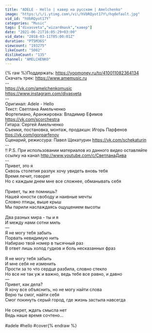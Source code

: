 ```yaml
---
title: "ADELE - Hello | кавер на русском | Amelchenko"
image: "https:\/\/i.ytimg.com\/vi\/hVbRQyot17Y\/hqdefault.jpg"
vid_id: "hVbRQyot17Y"
categories: "Music"
tags: ["divasveta","wizardmask","кавер"]
date: "2021-06-21T16:05:29+03:00"
vid_date: "2018-03-11T05:00:01Z"
duration: "PT5M36S"
viewcount: "193275"
likeCount: "5002"
dislikeCount: "135"
channel: "AMELCHENKO"
---
```

{% raw %}Поддержать: <a rel="nofollow" target="blank" href="https://yoomoney.ru/to/410011082364134">https://yoomoney.ru/to/410011082364134</a><br />Скачать трек: <a rel="nofollow" target="blank" href="https://www.amemusic.ru">https://www.amemusic.ru</a><br />--<br /><a rel="nofollow" target="blank" href="https://vk.com/amelchenkomusic">https://vk.com/amelchenkomusic</a><br /><a rel="nofollow" target="blank" href="https://www.instagram.com/divasveta">https://www.instagram.com/divasveta</a> <br />--<br />Оригинал: Adele - Hello<br />Текст: Светлана Амельченко<br />Фортепиано, Аранжировка: Владимир Ефимов  <a rel="nofollow" target="blank" href="https://vk.com/scorchestra">https://vk.com/scorchestra</a> <br />Гитара: Сергей Амельченко<br />Съемки, постановка, монтаж, продакшн: Игорь Парфенов <a rel="nofollow" target="blank" href="ttps://vk.com/igorparfenov">ttps://vk.com/igorparfenov</a><br />Сценарий, режиссура: Павел Щекатурин <a rel="nofollow" target="blank" href="https://vk.com/schekaturin">https://vk.com/schekaturin</a><br />--<br />!! P.S. При использовании материалов из данного видео оставляйте ссылку на канал <a rel="nofollow" target="blank" href="http://www.youtube.com/c/СветланаДива">http://www.youtube.com/c/СветланаДива</a><br />--<br />Привет, это я <br />Сквозь столетия разлук хочу увидеть вновь тебя <br />Время лечит, говорят <br />Но с каждым днем мне все сложнее, обманывать себя <br /><br />Привет, ты же помнишь? <br />Нашей юности свободу и наивные мечты <br />Словно птицы, выше крыш <br />Мы парили наслаждаясь ощущением высоты <br /><br />Два разных мира - ты и я <br />И между нами сотни миль <br />— <br />Я  не могу тебя забыть <br />Порвать невидимую нить <br />Набираю твой номер в тысячный раз <br />В ответ лишь холод гудков и боль несказанных фраз <br /><br />Я не могу тебя забыть <br />И мне себя не изменить <br />Прости за то что сердце разбила, словно стекло <br />Но все не так уж и важно, ведь тебе все равно, и давно <br />— <br />Привет, как дела? <br />Я хочу все объяснить, но не могу найти слова <br />Верю ты смог, найти себя <br />Смог покинуть серый город, где жизнь застыла навсегда <br /><br />Не секрет, ждать смысла нет <br />Ведь наше время сочтено...<br /><br />#adele #hello #cover{% endraw %}
